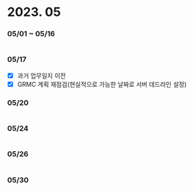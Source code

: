 # 2023. 05

### 05/01 \~ 05/16

<figure><img src="../../.gitbook/assets/image (9) (2) (2) (1) (1).png" alt=""><figcaption></figcaption></figure>

### 05/17

* [x] 과거 업무일지 이전
* [x] GRMC 계획 재점검(현실적으로 가능한 날짜로 서버 데드라인 설정)

### 05/20

<figure><img src="../../.gitbook/assets/image (11) (1) (2).png" alt=""><figcaption></figcaption></figure>

### 05/24

<figure><img src="../../.gitbook/assets/image (8) (2) (1).png" alt=""><figcaption></figcaption></figure>

### 05/26

<figure><img src="../../.gitbook/assets/image (21) (1) (1) (1).png" alt=""><figcaption></figcaption></figure>

### 05/30

<figure><img src="../../.gitbook/assets/image (14) (1).png" alt=""><figcaption></figcaption></figure>




